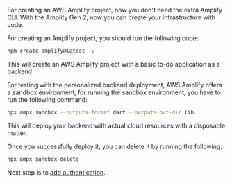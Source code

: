 For creating an AWS Amplify project, now you don't need the extra Amplify CLI. With the Amplify Gen 2, now you can create your infrastructure with code.

For creating an Amplify project, you should run the following code:

```bash
npm create amplify@latest -y
```

This will create an AWS Amplify project with a basic to-do application as a backend. 

For testing with the personalized backend deployment, AWS Amplify offers a sandbox environment, for running the sandbox environment, you have to run the following command:

```bash
npx ampx sandbox --outputs-format dart --outputs-out-dir lib
```

This will deploy your backend with actual cloud resources with a disposable matter.

Once you successfully deploy it, you can delete it by running the following:

```bash
npx ampx sandbox delete
```

Next step is to [add authentication](https://github.com/salihgueler/open_diary_app_workshop/blob/main/3_add_authentication.md).

